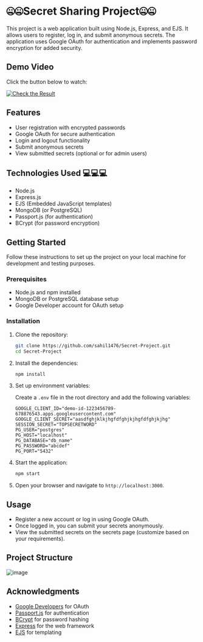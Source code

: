 # 🤐🤐Secret Sharing Project🤐🤐

This project is a web application built using Node.js, Express, and EJS. It allows users to register, log in, and submit anonymous secrets. The application uses Google OAuth for authentication and implements password encryption for added security.

## Demo Video


Click the button below to watch:

[![Check the Result](https://img.icons8.com/?size=100&id=12965&format=png&color=000000)](https://www.canva.com/design/DAGLeAARK4E/-BpYRE88vUjXLY1Qa8ygHQ/view)


## Features

- User registration with encrypted passwords
- Google OAuth for secure authentication
- Login and logout functionality
- Submit anonymous secrets
- View submitted secrets (optional or for admin users)

## Technologies Used 💻💻💻

- Node.js
- Express.js
- EJS (Embedded JavaScript templates)
- MongoDB (or PostgreSQL)
- Passport.js (for authentication)
- BCrypt (for password encryption)

## Getting Started

Follow these instructions to set up the project on your local machine for development and testing purposes.

### Prerequisites

- Node.js and npm installed
- MongoDB or PostgreSQL database setup
- Google Developer account for OAuth setup

### Installation

1. Clone the repository:

    ```bash
    git clone https://github.com/sahil1476/Secret-Project.git
    cd Secret-Project
    ```

2. Install the dependencies:

    ```bash
    npm install
    ```

3. Set up environment variables:

    Create a `.env` file in the root directory and add the following variables:

    ```plaintext
    GOOGLE_CLIENT_ID="demo-id-1223456789-678876543.apps.googleusercontent.com"
    GOOGLE_CLIENT_SECRET="aasdfghjklkjhgfdfghjkjhgfdfghjkjhg"
    SESSION_SECRET="TOPSECRETWORD"
    PG_USER="postgres"
    PG_HOST="localhost"
    PG_DATABASE="db_name"
    PG_PASSWORD="abcdef"
    PG_PORT="5432"
    ```

4. Start the application:

    ```bash
    npm start
    ```

5. Open your browser and navigate to `http://localhost:3000`.

## Usage

- Register a new account or log in using Google OAuth.
- Once logged in, you can submit your secrets anonymously.
- View the submitted secrets on the secrets page (customize based on your requirements).

## Project Structure

![image](https://github.com/user-attachments/assets/f88ee11e-0407-4a26-8e67-579c10b6f921)


## Acknowledgments

- [Google Developers](https://developers.google.com/) for OAuth
- [Passport.js](http://www.passportjs.org/) for authentication
- [BCrypt](https://www.npmjs.com/package/bcrypt) for password hashing
- [Express](https://expressjs.com/) for the web framework
- [EJS](https://ejs.co/) for templating

